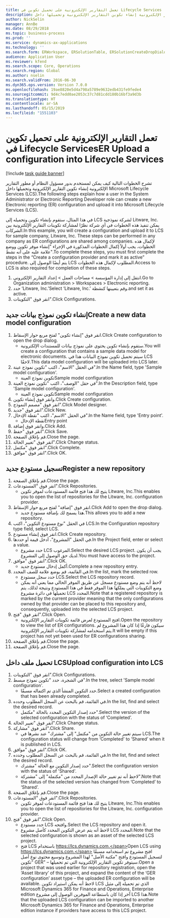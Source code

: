 ```yaml
---
title: تعمل التقارير الإلكترونية على تحميل تكوين في Lifecycle Services
description: تشرح الخطوات التالية كيف يمكن لمستخدم بدور مسؤول النظام أو مطور التقارير الإلكترونية إنشاء تكوين التقارير الإلكترونية وتحميلها داخل Microsoft Lifecycle Services (LCS).
author: NickSelin
manager: AnnBe
ms.date: 08/29/2018
ms.topic: business-process
ms.prod: ''
ms.service: dynamics-ax-applications
ms.technology: ''
ms.search.form: ERWorkspace, ERSolutionTable, ERSolutionCreateDropDialog, ERDataModelDesigner, ERDataModelContentsItemCreationDialog, ERSolutionRepositoryTable, ERSolutionRepositoryCreateDropDialog, ERSolutionImport
audience: Application User
ms.reviewer: kfend
ms.search.scope: Core, Operations
ms.search.region: Global
ms.author: nselin
ms.search.validFrom: 2016-06-30
ms.dyn365.ops.version: Version 7.0.0
ms.openlocfilehash: 19ae8820e5d4a798a5789e9632edb431fe9fede4
ms.sourcegitcommit: 9d4c7edd0ae2053c37c7d81cdd180b16bf3a9d3b
ms.translationtype: HT
ms.contentlocale: ar-SA
ms.lasthandoff: 05/15/2019
ms.locfileid: "1551103"
---
```

# <a name="er-upload-a-configuration-into-lifecycle-services"></a><span data-ttu-id="56ae0-103">تعمل التقارير الإلكترونية على تحميل تكوين في Lifecycle Services</span><span class="sxs-lookup"><span data-stu-id="56ae0-103">ER Upload a configuration into Lifecycle Services</span></span>

[!include [task guide banner](../../includes/task-guide-banner.md)]

<span data-ttu-id="56ae0-104">تشرح الخطوات التالية كيف يمكن لمستخدم بدور مسؤول النظام أو مطور التقارير الإلكترونية إنشاء تكوين التقارير الإلكترونية وتحميلها داخل Microsoft Lifecycle Services (LCS).</span><span class="sxs-lookup"><span data-stu-id="56ae0-104">The following steps explain how a user in the System Administrator or Electronic Reporting Developer role can create a new Electronic reporting (ER) configuration and upload it into Microsoft Lifecycle Services (LCS).</span></span>

<span data-ttu-id="56ae0-105">في هذا المثال، ستقوم بإنشاء تكوين وتحميله إلى LCS لشركة نموذجية Litware, Inc. يمكن تنفيذ هذه الخطوات في أي شركة نظرًا لمشاركة تكوينات التقارير الإلكترونية بين الشركات.</span><span class="sxs-lookup"><span data-stu-id="56ae0-105">In this example, you will create a configuration and upload it to LCS for sample company, Litware, Inc. These steps can be performed in any company as ER configurations are shared among companies.</span></span> <span data-ttu-id="56ae0-106">لإكمال هذه الخطوات، يجب أولاً إكمال الخطوات المذكورة في الإجراء "إنشاء موفر تكوين ووضع علامة عليه على أنه نشط".</span><span class="sxs-lookup"><span data-stu-id="56ae0-106">To complete these steps, you must first complete the steps in the “Create a configuration provider and mark it as active” procedure.</span></span> <span data-ttu-id="56ae0-107">يتم أيضًا الوصول إلى LCS المطلوب لإكمال هذه الخطوات.</span><span class="sxs-lookup"><span data-stu-id="56ae0-107">Access to LCS is also required for completion of these steps.</span></span>

1. <span data-ttu-id="56ae0-108">انتقل إلى إدارة المؤسسة > مساحات العمل‬ > إعداد التقارير الإلكتروني‬.</span><span class="sxs-lookup"><span data-stu-id="56ae0-108">Go to Organization administration > Workspaces > Electronic reporting.</span></span>
2. <span data-ttu-id="56ae0-109">حدد ‘Litware, Inc.’</span><span class="sxs-lookup"><span data-stu-id="56ae0-109">Select ‘Litware, Inc.’</span></span> <span data-ttu-id="56ae0-110">وقم بتعيينها كنشطة.</span><span class="sxs-lookup"><span data-stu-id="56ae0-110">and set it as active.</span></span>
3. <span data-ttu-id="56ae0-111">انقر فوق "التكوينات".</span><span class="sxs-lookup"><span data-stu-id="56ae0-111">Click Configurations.</span></span>

## <a name="create-a-new-data-model-configuration"></a><span data-ttu-id="56ae0-112">إنشاء تكوين نموذج بيانات جديد</span><span class="sxs-lookup"><span data-stu-id="56ae0-112">Create a new data model configuration</span></span>
1. <span data-ttu-id="56ae0-113">انقر فوق "إنشاء تكوين" لفتح مربع حوار الإسقاط‬.</span><span class="sxs-lookup"><span data-stu-id="56ae0-113">Click Create configuration to open the drop dialog.</span></span>
    * <span data-ttu-id="56ae0-114">ستقوم بإنشاء تكوين يحتوي على نموذج بيانات للمستندات الإلكترونية.</span><span class="sxs-lookup"><span data-stu-id="56ae0-114">You will create a configuration that contains a sample data model for electronic documents.</span></span> <span data-ttu-id="56ae0-115">سيتم تحميل تكوين نموذج البيانات هذا في LCS لاحقًا.</span><span class="sxs-lookup"><span data-stu-id="56ae0-115">This data model configuration will be uploaded into LCS later.</span></span>  
2. <span data-ttu-id="56ae0-116">في الحقل "الاسم"، اكتب "تكوين نموذج عينة".</span><span class="sxs-lookup"><span data-stu-id="56ae0-116">In the Name field, type 'Sample model configuration'.</span></span>
    * <span data-ttu-id="56ae0-117">تكوين نموذج العينة</span><span class="sxs-lookup"><span data-stu-id="56ae0-117">Sample model configuration</span></span>  
3. <span data-ttu-id="56ae0-118">في حقل "الوصف"، اكتب "تكوين نموذج العينة".</span><span class="sxs-lookup"><span data-stu-id="56ae0-118">In the Description field, type 'Sample model configuration'.</span></span>
    * <span data-ttu-id="56ae0-119">تكوين نموذج العينة</span><span class="sxs-lookup"><span data-stu-id="56ae0-119">Sample model configuration</span></span>  
4. <span data-ttu-id="56ae0-120">وانقر فوق إنشاء تكوين.</span><span class="sxs-lookup"><span data-stu-id="56ae0-120">Click Create configuration.</span></span>
5. <span data-ttu-id="56ae0-121">انقر فوق "مصمم النموذج".</span><span class="sxs-lookup"><span data-stu-id="56ae0-121">Click Model designer.</span></span>
6. <span data-ttu-id="56ae0-122">انقر فوق "جديد".</span><span class="sxs-lookup"><span data-stu-id="56ae0-122">Click New.</span></span>
7. <span data-ttu-id="56ae0-123">في الحقل "الاسم"، اكتب "نقطة الإدخال".</span><span class="sxs-lookup"><span data-stu-id="56ae0-123">In the Name field, type 'Entry point'.</span></span>
    * <span data-ttu-id="56ae0-124">نقطة الإدخال</span><span class="sxs-lookup"><span data-stu-id="56ae0-124">Entry point</span></span>  
8. <span data-ttu-id="56ae0-125">وانقر فوق إضافة.</span><span class="sxs-lookup"><span data-stu-id="56ae0-125">Click Add.</span></span>
9. <span data-ttu-id="56ae0-126">انقر فوق "حفظ".</span><span class="sxs-lookup"><span data-stu-id="56ae0-126">Click Save.</span></span>
10. <span data-ttu-id="56ae0-127">قم بإغلاق الصفحة.</span><span class="sxs-lookup"><span data-stu-id="56ae0-127">Close the page.</span></span>
11. <span data-ttu-id="56ae0-128">انقر فوق "تغيير الحالة".</span><span class="sxs-lookup"><span data-stu-id="56ae0-128">Click Change status.</span></span>
12. <span data-ttu-id="56ae0-129">انقر فوق "مكتمل".</span><span class="sxs-lookup"><span data-stu-id="56ae0-129">Click Complete.</span></span>
13. <span data-ttu-id="56ae0-130">انقر فوق "موافق".</span><span class="sxs-lookup"><span data-stu-id="56ae0-130">Click OK.</span></span>

## <a name="register-a-new--repository"></a><span data-ttu-id="56ae0-131">تسجيل مستودع جديد</span><span class="sxs-lookup"><span data-stu-id="56ae0-131">Register a new  repository</span></span>
1. <span data-ttu-id="56ae0-132">قم بإغلاق الصفحة.</span><span class="sxs-lookup"><span data-stu-id="56ae0-132">Close the page.</span></span>
2. <span data-ttu-id="56ae0-133">انقر فوق "المستودعات".</span><span class="sxs-lookup"><span data-stu-id="56ae0-133">Click Repositories.</span></span>
    * <span data-ttu-id="56ae0-134">يتيح لك هذا فتح قائمة المستودعات لموفر تكوين Litware, Inc.</span><span class="sxs-lookup"><span data-stu-id="56ae0-134">This enables you to open the list of repositories for the Litware, Inc. configuration provider.</span></span>  
3. <span data-ttu-id="56ae0-135">انقر فوق "إضافة" لفتح مربع حوار الإسقاط‬.</span><span class="sxs-lookup"><span data-stu-id="56ae0-135">Click Add to open the drop dialog.</span></span>
    * <span data-ttu-id="56ae0-136">هذا يسمح لك بإضافة مستودع جديد.</span><span class="sxs-lookup"><span data-stu-id="56ae0-136">This allows you to add a new repository.</span></span>  
4. <span data-ttu-id="56ae0-137">في الحقل "نوع مستودع التكوين"، اكتب LCS.</span><span class="sxs-lookup"><span data-stu-id="56ae0-137">In the Configuration repository type field, select LCS.</span></span>
5. <span data-ttu-id="56ae0-138">انقر فوق إنشاء مستودع.</span><span class="sxs-lookup"><span data-stu-id="56ae0-138">Click Create repository.</span></span>
6. <span data-ttu-id="56ae0-139">في الحقل "المشروع"، أدخل قيمة أو حددها.</span><span class="sxs-lookup"><span data-stu-id="56ae0-139">In the Project field, enter or select a value.</span></span>
    * <span data-ttu-id="56ae0-140">حدد مشروع LCS المرغوب.</span><span class="sxs-lookup"><span data-stu-id="56ae0-140">Select the desired LCS project.</span></span> <span data-ttu-id="56ae0-141">يجب أن يكون لديك حق الوصول إلى المشروع.</span><span class="sxs-lookup"><span data-stu-id="56ae0-141">You must have access to the project.</span></span>  
7. <span data-ttu-id="56ae0-142">انقر فوق "موافق".</span><span class="sxs-lookup"><span data-stu-id="56ae0-142">Click OK.</span></span>
    * <span data-ttu-id="56ae0-143">أكمل إدخال مستودع جديد.</span><span class="sxs-lookup"><span data-stu-id="56ae0-143">Complete a new repository entry.</span></span>  
8. <span data-ttu-id="56ae0-144">في القائمة، قم بوضع علامة للصف المحدد.</span><span class="sxs-lookup"><span data-stu-id="56ae0-144">In the list, mark the selected row.</span></span>
    * <span data-ttu-id="56ae0-145">حدد سجل مستودع LCS.</span><span class="sxs-lookup"><span data-stu-id="56ae0-145">Select the LCS repository record.</span></span>  
    * <span data-ttu-id="56ae0-146">لاحظ أنه يتم وضع مستودع مسجل عن طريق الموفر الحالي مما يعني أنه يمكن وضع التكوينات التي يملكها هذا الموفر فقط في هذا المستودع ونتيجة لذلك، يتم تحميلها في دائرة مشروع LCS المحدد.</span><span class="sxs-lookup"><span data-stu-id="56ae0-146">Note that a registered repository is marked by the current provider meaning that the only configurations owned by that provider can be placed to this repository and, consequently, uploaded into the selected LCS project.</span></span>  
9. <span data-ttu-id="56ae0-147">انقر فوق "فتح".</span><span class="sxs-lookup"><span data-stu-id="56ae0-147">Click Open.</span></span>
    * <span data-ttu-id="56ae0-148">افتح المستودع لعرض قائمة تكوينات التقارير الإلكترونية.</span><span class="sxs-lookup"><span data-stu-id="56ae0-148">Open the repository to view the list of ER configurations.</span></span> <span data-ttu-id="56ae0-149">سيكون فارغًا إذا كان هذا المشروع لم يتم استخدامه لمشاركة تكوينات التقارير الإلكترونية.</span><span class="sxs-lookup"><span data-stu-id="56ae0-149">It will be empty if this project has not yet been used for ER configurations sharing.</span></span>  
10. <span data-ttu-id="56ae0-150">قم بإغلاق الصفحة.</span><span class="sxs-lookup"><span data-stu-id="56ae0-150">Close the page.</span></span>
11. <span data-ttu-id="56ae0-151">قم بإغلاق الصفحة.</span><span class="sxs-lookup"><span data-stu-id="56ae0-151">Close the page.</span></span>

## <a name="upload-configuration-into-lcs"></a><span data-ttu-id="56ae0-152">تحميل ملف داخل LCS</span><span class="sxs-lookup"><span data-stu-id="56ae0-152">Upload configuration into LCS</span></span>
1. <span data-ttu-id="56ae0-153">انقر فوق "التكوينات".</span><span class="sxs-lookup"><span data-stu-id="56ae0-153">Click Configurations.</span></span>
2. <span data-ttu-id="56ae0-154">في الشجرة، حدد "تكوين نموذج مبسط".</span><span class="sxs-lookup"><span data-stu-id="56ae0-154">In the tree, select 'Sample model configuration'.</span></span>
    * <span data-ttu-id="56ae0-155">حدد التكوين المنشأ الذي تم اكتماله مسبقًا.</span><span class="sxs-lookup"><span data-stu-id="56ae0-155">Select a created configuration that has been already completed.</span></span>  
3. <span data-ttu-id="56ae0-156">في القائمة، قم بالبحث عن السجل المطلوب وحدده.</span><span class="sxs-lookup"><span data-stu-id="56ae0-156">In the list, find and select the desired record.</span></span>
    * <span data-ttu-id="56ae0-157">حدد إصدار التكوين المحدد بالحالة "مكتمل".</span><span class="sxs-lookup"><span data-stu-id="56ae0-157">Select the version of the selected configuration with the status of ‘Completed’.</span></span>  
4. <span data-ttu-id="56ae0-158">انقر فوق "تغيير الحالة".</span><span class="sxs-lookup"><span data-stu-id="56ae0-158">Click Change status.</span></span>
5. <span data-ttu-id="56ae0-159">انقر فوق "مشاركة".</span><span class="sxs-lookup"><span data-stu-id="56ae0-159">Click Share.</span></span>
    * <span data-ttu-id="56ae0-160">سيتم تغيير حالة التكوين من "مكتمل" إلى "مشترك" عند نشرها في LCS.</span><span class="sxs-lookup"><span data-stu-id="56ae0-160">The configuration status will change from ‘Completed’ to ‘Shared’ when it is published in LCS.</span></span>  
6. <span data-ttu-id="56ae0-161">انقر فوق "موافق".</span><span class="sxs-lookup"><span data-stu-id="56ae0-161">Click OK.</span></span>
7. <span data-ttu-id="56ae0-162">في القائمة، قم بالبحث عن السجل المطلوب وحدده.</span><span class="sxs-lookup"><span data-stu-id="56ae0-162">In the list, find and select the desired record.</span></span>
    * <span data-ttu-id="56ae0-163">حدد إصدار التكوين مع الحالة "مشترك".</span><span class="sxs-lookup"><span data-stu-id="56ae0-163">Select the configuration version with the status of 'Shared'.</span></span>  
    * <span data-ttu-id="56ae0-164">لاحظ أنه تم تغيير حالة الإصدار المحدد من "مكتملة" إلى "مشتركة".</span><span class="sxs-lookup"><span data-stu-id="56ae0-164">Note that the status of the selected version has changed from ‘Completed’ to ‘Shared’.</span></span>  
8. <span data-ttu-id="56ae0-165">قم بإغلاق الصفحة.</span><span class="sxs-lookup"><span data-stu-id="56ae0-165">Close the page.</span></span>
9. <span data-ttu-id="56ae0-166">انقر فوق "المستودعات".</span><span class="sxs-lookup"><span data-stu-id="56ae0-166">Click Repositories.</span></span>
    * <span data-ttu-id="56ae0-167">يتيح لك هذا فتح قائمة المستودعات لموفر تكوين Litware, Inc.</span><span class="sxs-lookup"><span data-stu-id="56ae0-167">This enables you to open the list of repositories for the Litware, Inc. configuration provider.</span></span>  
10. <span data-ttu-id="56ae0-168">انقر فوق "فتح".</span><span class="sxs-lookup"><span data-stu-id="56ae0-168">Click Open.</span></span>
    * <span data-ttu-id="56ae0-169">حدد مستودع LCS وافتحه.</span><span class="sxs-lookup"><span data-stu-id="56ae0-169">Select the LCS repository and open it.</span></span>  
    * <span data-ttu-id="56ae0-170">لاحظ أنه يتم عرض التكوين المحدد كأصل مشروع LCS المحدد.</span><span class="sxs-lookup"><span data-stu-id="56ae0-170">Note that the selected configuration is shown as an asset of the selected LCS project.</span></span>  
    * <span data-ttu-id="56ae0-171">فتح LCS باستخدام https://lcs.dynamics.com.</span><span class="sxs-lookup"><span data-stu-id="56ae0-171">Open LCS using https://lcs.dynamics.com.</span></span> <span data-ttu-id="56ae0-172">افتح مشروع تم استخدامه مسبقًا لتسجيل المستودع وافتح "مكتبة الأصل" لهذا المشروع وتوسيع محتوى نوع أصل "تكوين GER" – سيتوفر تكوين التقارير الإلكترونية التي تم تحميلها.</span><span class="sxs-lookup"><span data-stu-id="56ae0-172">Open a project that was used earlier for repository registration, open the ‘Asset library’ of this project, and expand the content of the ‘GER configuration’ asset type – the uploaded ER configuration will be available.</span></span> <span data-ttu-id="56ae0-173">لاحظ أنه يمكن استيراد تكوين LCS الذي تم تحميله إلى مثيل Microsoft Dynamics 365 for Finance and Operations, Enterprise edition آخر إذا كان باستطاعة الموفرين الوصول إلى مشروع LCS هذا.</span><span class="sxs-lookup"><span data-stu-id="56ae0-173">Note that the uploaded LCS configuration can be imported to another Microsoft Dynamics 365 for Finance and Operations, Enterprise edition instance if providers have access to this LCS project.</span></span>  

